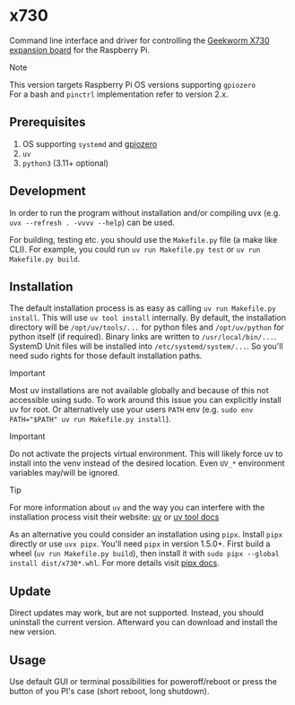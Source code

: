 # x730

Command line interface and driver for controlling the [Geekworm X730 expansion board](https://wiki.geekworm.com/X730) for the Raspberry Pi.

> [!NOTE]
> 
> This version targets Raspberry Pi OS versions supporting `gpiozero`  
> For a bash and `pinctrl` implementation refer to version 2.x.


## Prerequisites

1. OS supporting `systemd` and [gpiozero](https://pypi.org/project/gpiozero/)
2. `uv`
3. `python3` (3.11+ optional)


## Development

In order to run the program without installation and/or compiling uvx (e.g. `uvx --refresh . -vvvv --help`) can be used.

For building, testing etc. you should use the `Makefile.py` file (a make like CLI).
For example, you could run `uv run Makefile.py test` or `uv run Makefile.py build`.


## Installation

The default installation process is as easy as calling `uv run Makefile.py install`.
This will use `uv tool install` internally.
By default, the installation directory will be `/opt/uv/tools/...` for python files
and `/opt/uv/python` for python itself (if required).
Binary links are written to `/usr/local/bin/...`.
SystemD Unit files will be installed into `/etc/systemd/system/...`.
So you'll need sudo rights for those default installation paths.

> [!IMPORTANT]
> 
> Most uv installations are not available globally and because of this not accessible using sudo.
> To work around this issue you can explicitly install uv for root.
> Or alternatively use your users `PATH` env (e.g. `sudo env PATH="$PATH" uv run Makefile.py install`).

> [!IMPORTANT]
> 
> Do not activate the projects virtual environment.
> This will likely force uv to install into the venv instead of the desired location.
> Even `UV_*` environment variables may/will be ignored.

> [!TIP]
> 
> For more information about `uv` and the way you can interfere with the installation process visit their website:
> [uv](https://docs.astral.sh/uv/) or [uv tool docs](https://docs.astral.sh/uv/reference/cli/#uv-tool)


As an alternative you could consider an installation using `pipx`.
Install `pipx` directly or use `uvx pipx`.
You'll need `pipx` in version 1.5.0+.
First build a wheel (`uv run Makefile.py build`), then install it with `sudo pipx --global install dist/x730*.whl`.
For more details visit [pipx docs](https://pipx.pypa.io/latest/docs/).


## Update

Direct updates may work, but are not supported.
Instead, you should uninstall the current version.
Afterward you can download and install the new version.


## Usage

Use default GUI or terminal possibilities for poweroff/reboot or press the button of you PI's case (short reboot, long shutdown). 
